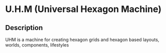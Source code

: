 # U.H.M (Universal Hexagon Machine)

## Description

UHM is a machine for creating hexagon grids and hexagon based layouts, worlds,
components, lifestyles
